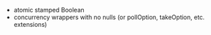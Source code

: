 - atomic stamped Boolean
- concurrency wrappers with no nulls (or pollOption, takeOption, etc. extensions)
